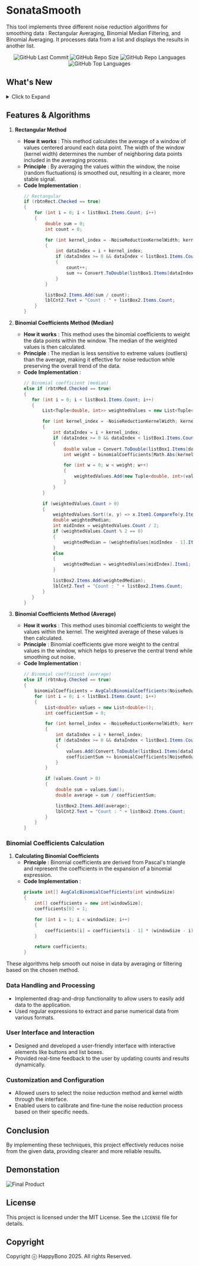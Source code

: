 # SonataSmooth
This tool implements three different noise reduction algorithms for smoothing data : Rectangular Averaging, Binomial Median Filtering, and Binomial Averaging. It processes data from a list and displays the results in another list.

<div align="center">
<img alt="GitHub Last Commit" src="https://img.shields.io/github/last-commit/happybono/SonataSmooth"> 
<img alt="GitHub Repo Size" src="https://img.shields.io/github/repo-size/happybono/SonataSmooth">
<img alt="GitHub Repo Languages" src="https://img.shields.io/github/languages/count/happybono/SonataSmooth">
<img alt="GitHub Top Languages" src="https://img.shields.io/github/languages/top/HappyBono/SonataSmooth">
</div>

## What's New
<details>
<summary>Click to Expand</summary>
  
### v1.0.0.0
#### January 19, 2025
>[Initial release.](https://github.com/happybono/SonataSmooth/commit/1c9911992e2b0ec6b984828519ac78cbcb5a0a51)<br>

### v1.0.1.0
#### January 19, 2025
> [Minor bugs fixed.](https://github.com/happybono/SonataSmooth/commit/a8a9cfd481aa7616bdbc14e27d71a9a6616d171b)<br><br>
> [Explained NoiseReductionKernelWidth and updated algorithm details in README.md.](https://github.com/happybono/SonataSmooth/commit/dbad0337d5c7534902db7f22f6dc23ff60a54a4e)

### v1.0.2.0
#### January 20, 2025
> [Bugs fixed.](https://github.com/happybono/SonataSmooth/commit/f7d0568b4ebf30ed7868885a9bff92960e757b13)<br>
</details>

## Features & Algorithms
1. **Rectangular Method**
   - **How it works** : This method calculates the average of a window of values centered around each data point. The width of the window (kernel width) determines the number of neighboring data points included in the averaging process.
   - **Principle** : By averaging the values within the window, the noise (random fluctuations) is smoothed out, resulting in a clearer, more stable signal.
   - **Code Implementation** :
     ```csharp
     // Rectangular
     if (rbtnRect.Checked == true)
     {
         for (int i = 0; i < listBox1.Items.Count; i++)
         {
             double sum = 0;
             int count = 0;

             for (int kernel_index = -NoiseReductionKernelWidth; kernel_index <= NoiseReductionKernelWidth; kernel_index++)
             {
                 int dataIndex = i + kernel_index;
                 if (dataIndex >= 0 && dataIndex < listBox1.Items.Count)
                 {
                     count++;
                     sum += Convert.ToDouble(listBox1.Items[dataIndex]);
                 }
             }

             listBox2.Items.Add(sum / count);
             lblCnt2.Text = "Count : " + listBox2.Items.Count;
         }
     }
     ```

2. **Binomial Coefficients Method (Median)**
   - **How it works** : This method uses the binomial coefficients to weight the data points within the window. The median of the weighted values is then calculated.
   - **Principle** : The median is less sensitive to extreme values (outliers) than the average, making it effective for noise reduction while preserving the overall trend of the data.
   - **Code Implementation** :
     ```csharp
     // Binomial coefficient (median)
     else if (rbtnMed.Checked == true)
     {
        for (int i = 0; i < listBox1.Items.Count; i++)
        {
            List<Tuple<double, int>> weightedValues = new List<Tuple<double, int>>();

            for (int kernel_index = -NoiseReductionKernelWidth; kernel_index <= NoiseReductionKernelWidth; kernel_index++)
            {
                int dataIndex = i + kernel_index;
                if (dataIndex >= 0 && dataIndex < listBox1.Items.Count && (NoiseReductionKernelWidth + kernel_index) >= 0 && (NoiseReductionKernelWidth + kernel_index) < binomialCoefficients.Length)
                {
                    double value = Convert.ToDouble(listBox1.Items[dataIndex]);
                    int weight = binomialCoefficients[Math.Abs(kernel_index)];

                    for (int w = 0; w < weight; w++)
                    {
                        weightedValues.Add(new Tuple<double, int>(value, weight));
                    }
                }
            }

            if (weightedValues.Count > 0)
            {
                weightedValues.Sort((x, y) => x.Item1.CompareTo(y.Item1));
                double weightedMedian;
                int midIndex = weightedValues.Count / 2;
                if (weightedValues.Count % 2 == 0)
                {
                    weightedMedian = (weightedValues[midIndex - 1].Item1 + weightedValues[midIndex].Item1) / 2.0;
                }
                else
                {
                    weightedMedian = weightedValues[midIndex].Item1;
                }

                listBox2.Items.Add(weightedMedian);
                lblCnt2.Text = "Count : " + listBox2.Items.Count;
            }
        }
     }
     ```

3. **Binomial Coefficients Method (Average)**
   - **How it works** : This method uses binomial coefficients to weight the values within the kernel. The weighted average of these values is then calculated.
   - **Principle** : Binomial coefficients give more weight to the central values in the window, which helps to preserve the central trend while smoothing out noise.
   - **Code Implementation** :
     ```csharp
     // Binomial coefficient (average)
     else if (rbtnAvg.Checked == true)
     {
         binomialCoefficients = AvgCalcBinomialCoefficients(NoiseReductionKernelWidth * 2 + 1);
         for (int i = 0; i < listBox1.Items.Count; i++)
         {
             List<double> values = new List<double>();
             int coefficientSum = 0;

             for (int kernel_index = -NoiseReductionKernelWidth; kernel_index <= NoiseReductionKernelWidth; kernel_index++)
             {
                 int dataIndex = i + kernel_index;
                 if (dataIndex >= 0 && dataIndex < listBox1.Items.Count)
                 {
                     values.Add(Convert.ToDouble(listBox1.Items[dataIndex]) * binomialCoefficients[NoiseReductionKernelWidth + kernel_index]);
                     coefficientSum += binomialCoefficients[NoiseReductionKernelWidth + kernel_index];
                 }
             }

             if (values.Count > 0)
             {
                 double sum = values.Sum();
                 double average = sum / coefficientSum;

                 listBox2.Items.Add(average);
                 lblCnt2.Text = "Count : " + listBox2.Items.Count;
             }
         }
     }
     ```

### Binomial Coefficients Calculation
1. **Calculating Binomial Coefficients**
   - **Principle** : Binomial coefficients are derived from Pascal's triangle and represent the coefficients in the expansion of a binomial expression.
   - **Code Implementation** :
     ```csharp
     private int[] AvgCalcBinomialCoefficients(int windowSize)
     {
         int[] coefficients = new int[windowSize];
         coefficients[0] = 1;

         for (int i = 1; i < windowSize; i++)
         {
             coefficients[i] = coefficients[i - 1] * (windowSize - i) / i;
         }

         return coefficients;
     }
     ```

These algorithms help smooth out noise in data by averaging or filtering based on the chosen method.

### Data Handling and Processing
- Implemented drag-and-drop functionality to allow users to easily add data to the application.
- Used regular expressions to extract and parse numerical data from various formats.

### User Interface and Interaction
- Designed and developed a user-friendly interface with interactive elements like buttons and list boxes.
- Provided real-time feedback to the user by updating counts and results dynamically.

### Customization and Configuration
- Allowed users to select the noise reduction method and kernel width through the interface.
- Enabled users to calibrate and fine-tune the noise reduction process based on their specific needs.

## Conclusion
By implementing these techniques, this project effectively reduces noise from the given data, providing clearer and more reliable results.

## Demonstation
![Final Product](SonataSmooth.png)

## License
This project is licensed under the MIT License. See the `LICENSE` file for details.

## Copyright 
Copyright ⓒ HappyBono 2025. All rights Reserved.

